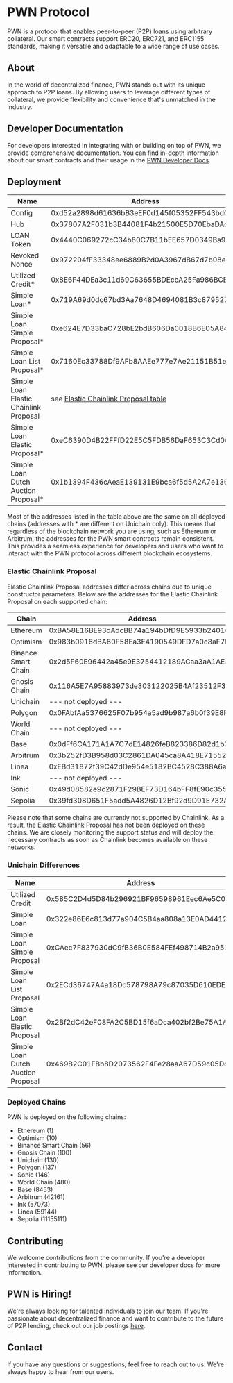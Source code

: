 # PWN Protocol

PWN is a protocol that enables peer-to-peer (P2P) loans using arbitrary collateral. Our smart contracts support ERC20, ERC721, and ERC1155 standards, making it versatile and adaptable to a wide range of use cases.

## About

In the world of decentralized finance, PWN stands out with its unique approach to P2P loans. By allowing users to leverage different types of collateral, we provide flexibility and convenience that's unmatched in the industry.

## Developer Documentation

For developers interested in integrating with or building on top of PWN, we provide comprehensive documentation. You can find in-depth information about our smart contracts and their usage in the [PWN Developer Docs](https://dev-docs.pwn.xyz/).

## Deployment

| Name                                   | Address                                    |
|----------------------------------------|--------------------------------------------|
| Config                                 | 0xd52a2898d61636bB3eEF0d145f05352FF543bdCC |
| Hub                                    | 0x37807A2F031b3B44081F4b21500E5D70EbaDAdd5 |
| LOAN Token                             | 0x4440C069272cC34b80C7B11bEE657D0349Ba9C23 |
| Revoked Nonce                          | 0x972204fF33348ee6889B2d0A3967dB67d7b08e4c |
| Utilized Credit*                       | 0x8E6F44DEa3c11d69C63655BDEcbA25Fa986BCE9D |
| Simple Loan*                           | 0x719A69d0dc67bd3Aa7648D4694081B3c87952797 |
| Simple Loan Simple Proposal*           | 0xe624E7D33baC728bE2bdB606Da0018B6E05A84D9 |
| Simple Loan List Proposal*             | 0x7160Ec33788Df9AFb8AAEe777e7Ae21151B51eDd |
| Simple Loan Elastic Chainlink Proposal | see [Elastic Chainlink Proposal table](#elastic-chainlink-proposal) |
| Simple Loan Elastic Proposal*          | 0xeC6390D4B22FFfD22E5C5FDB56DaF653C3Cd0626 |
| Simple Loan Dutch Auction Proposal*    | 0x1b1394F436cAeaE139131E9bca6f5d5A2A7e1369 |

Most of the addresses listed in the table above are the same on all deployed chains (addresses with * are different on Unichain only). This means that regardless of the blockchain network you are using, such as Ethereum or Arbitrum, the addresses for the PWN smart contracts remain consistent. This provides a seamless experience for developers and users who want to interact with the PWN protocol across different blockchain ecosystems.

### Elastic Chainlink Proposal
Elastic Chainlink Proposal addresses differ across chains due to unique constructor parameters. Below are the addresses for the Elastic Chainlink Proposal on each supported chain:

| Chain                                  | Address                                    |
|----------------------------------------|--------------------------------------------|
| Ethereum                               | 0xBA58E16BE93dAdcBB74a194bDfD9E5933b24016B |
| Optimism                               | 0x983b0916dBA60F58Ea3E4190549DFD7a0c8aF7b4 |
| Binance Smart Chain                    | 0x2d5F60E96442a45e9E3754412189ACaa3aA1AE3a |
| Gnosis Chain                           | 0x116A5E7A95883973de303122025B4Af23512F315 |
| Unichain                               | --- not deployed ---                       |
| Polygon                                | 0x0FAbfAa5376625F07b954a5ad9b987a6b0f39E8F |
| World Chain                            | --- not deployed ---                       |
| Base                                   | 0x0dFf6CA171A1A7C7dE14826feB823386D82d1b36 |
| Arbitrum                               | 0x3b252fD3B958d03C2861DA045ca8A418E7155234 |
| Linea                                  | 0xEBd31872f39C42dDe954e5182BC4528C388A6a2B |
| Ink                                    | --- not deployed ---                       |
| Sonic                                  | 0x49d08582e9c2871F29BEF73D164bFF8fE90c3557 |
| Sepolia                                | 0x39fd308D651F5add5A4826D12Bf92d9D91E732AC |

Please note that some chains are currently not supported by Chainlink. As a result, the Elastic Chainlink Proposal has not been deployed on these chains. We are closely monitoring the support status and will deploy the necessary contracts as soon as Chainlink becomes available on these networks.


### Unichain Differences

| Name                                   | Address                                    |
|----------------------------------------|--------------------------------------------|
| Utilized Credit                        | 0x585C2D4d5D84b296921BF96598961Eec6Ae5C09C |
| Simple Loan                            | 0x322e86E6c813d77a904C5B4aa808a13E0AD4412f |
| Simple Loan Simple Proposal            | 0xCAec7F837930dC9fB36B0E584FEf498714B2a951 |
| Simple Loan List Proposal              | 0x2ECd36747A4a18Dc578798A79c87035D610EDE9F |
| Simple Loan Elastic Proposal           | 0x2Bf2dC42eF08FA2C5BD15f6aDca402bf2Be75A1A |
| Simple Loan Dutch Auction Proposal     | 0x469B2C01FBb8D2073562F4Fe28aaA67D59c05Dc2 |

### Deployed Chains

PWN is deployed on the following chains:

- Ethereum (1)
- Optimism (10)
- Binance Smart Chain (56)
- Gnosis Chain (100)
- Unichain (130)
- Polygon (137)
- Sonic (146)
- World Chain (480)
- Base (8453)
- Arbitrum (42161)
- Ink (57073)
- Linea (59144)
- Sepolia (11155111)

## Contributing

We welcome contributions from the community. If you're a developer interested in contributing to PWN, please see our developer docs for more information.

## PWN is Hiring!

We're always looking for talented individuals to join our team. If you're passionate about decentralized finance and want to contribute to the future of P2P lending, check out our job postings [here](https://www.notion.so/PWN-is-hiring-f5a49899369045e39f41fc7e4c7b5633).

## Contact

If you have any questions or suggestions, feel free to reach out to us. We're always happy to hear from our users.
